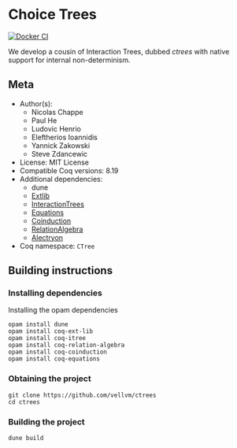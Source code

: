 # Choice Trees
[![Docker CI](https://github.com/vellvm/ctrees/workflows/Docker%20CI/badge.svg?branch=master)](https://github.com/vellvm/ctrees/actions?query=workflow:"Docker%20CI")

We develop a cousin of Interaction Trees, dubbed _ctrees_ with native support for internal non-determinism.

## Meta

- Author(s):
  - Nicolas Chappe
  - Paul He
  - Ludovic Henrio
  - Eleftherios Ioannidis
  - Yannick Zakowski
  - Steve Zdancewic
- License: MIT License
- Compatible Coq versions: 8.19
- Additional dependencies:
  - dune
  - [Extlib](https://github.com/coq-community/coq-ext-lib)
  - [InteractionTrees](https://github.com/DeepSpec/InteractionTrees)
  - [Equations](https://github.com/mattam82/Coq-Equations)
  - [Coinduction](https://github.com/damien-pous/coinduction)
  - [RelationAlgebra](https://github.com/damien-pous/relation-algebra)
  - [Alectryon](https://github.com/cpitclaudel/alectryon)
- Coq namespace: `CTree`

## Building instructions

### Installing dependencies

Installing the opam dependencies
```shell
opam install dune
opam install coq-ext-lib
opam install coq-itree
opam install coq-relation-algebra
opam install coq-coinduction
opam install coq-equations
```

### Obtaining the project

```shell
git clone https://github.com/vellvm/ctrees
cd ctrees
```

### Building the project

```shell
dune build
```
